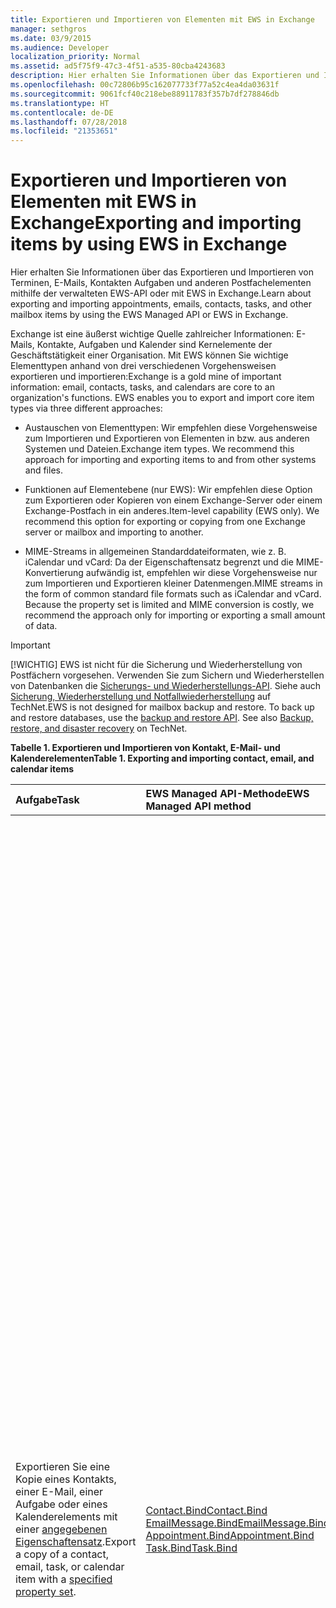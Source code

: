 ```yaml
---
title: Exportieren und Importieren von Elementen mit EWS in Exchange
manager: sethgros
ms.date: 03/9/2015
ms.audience: Developer
localization_priority: Normal
ms.assetid: ad5f75f9-47c3-4f51-a535-80cba4243683
description: Hier erhalten Sie Informationen über das Exportieren und Importieren von Terminen, E-Mails, Kontakten Aufgaben und anderen Postfachelementen mithilfe der verwalteten EWS-API oder mit EWS in Exchange.
ms.openlocfilehash: 00c72806b95c162077733f77a52c4ea4da03631f
ms.sourcegitcommit: 9061fcf40c218ebe88911783f357b7df278846db
ms.translationtype: HT
ms.contentlocale: de-DE
ms.lasthandoff: 07/28/2018
ms.locfileid: "21353651"
---
```

# <a name="exporting-and-importing-items-by-using-ews-in-exchange"></a><span data-ttu-id="01dd9-103">Exportieren und Importieren von Elementen mit EWS in Exchange</span><span class="sxs-lookup"><span data-stu-id="01dd9-103">Exporting and importing items by using EWS in Exchange</span></span>

<span data-ttu-id="01dd9-104">Hier erhalten Sie Informationen über das Exportieren und Importieren von Terminen, E-Mails, Kontakten Aufgaben und anderen Postfachelementen mithilfe der verwalteten EWS-API oder mit EWS in Exchange.</span><span class="sxs-lookup"><span data-stu-id="01dd9-104">Learn about exporting and importing appointments, emails, contacts, tasks, and other mailbox items by using the EWS Managed API or EWS in Exchange.</span></span> 
  
<span data-ttu-id="01dd9-p101">Exchange ist eine äußerst wichtige Quelle zahlreicher Informationen: E-Mails, Kontakte, Aufgaben und Kalender sind Kernelemente der Geschäftstätigkeit einer Organisation. Mit EWS können Sie wichtige Elementtypen anhand von drei verschiedenen Vorgehensweisen exportieren und importieren:</span><span class="sxs-lookup"><span data-stu-id="01dd9-p101">Exchange is a gold mine of important information: email, contacts, tasks, and calendars are core to an organization's functions. EWS enables you to export and import core item types via three different approaches:</span></span>
  
- <span data-ttu-id="01dd9-p102">Austauschen von Elementtypen: Wir empfehlen diese Vorgehensweise zum Importieren und Exportieren von Elementen in bzw. aus anderen Systemen und Dateien.</span><span class="sxs-lookup"><span data-stu-id="01dd9-p102">Exchange item types. We recommend this approach for importing and exporting items to and from other systems and files.</span></span>
    
- <span data-ttu-id="01dd9-p103">Funktionen auf Elementebene (nur EWS): Wir empfehlen diese Option zum Exportieren oder Kopieren von einem Exchange-Server oder einem Exchange-Postfach in ein anderes.</span><span class="sxs-lookup"><span data-stu-id="01dd9-p103">Item-level capability (EWS only). We recommend this option for exporting or copying from one Exchange server or mailbox and importing to another.</span></span>
    
- <span data-ttu-id="01dd9-p104">MIME-Streams in allgemeinen Standarddateiformaten, wie z. B. iCalendar und vCard: Da der Eigenschaftensatz begrenzt und die MIME-Konvertierung aufwändig ist, empfehlen wir diese Vorgehensweise nur zum Importieren und Exportieren kleiner Datenmengen.</span><span class="sxs-lookup"><span data-stu-id="01dd9-p104">MIME streams in the form of common standard file formats such as iCalendar and vCard. Because the property set is limited and MIME conversion is costly, we recommend the approach only for importing or exporting a small amount of data.</span></span>
    
> [!IMPORTANT]
> <span data-ttu-id="01dd9-p105">[!WICHTIG] EWS ist nicht für die Sicherung und Wiederherstellung von Postfächern vorgesehen. Verwenden Sie zum Sichern und Wiederherstellen von Datenbanken die [Sicherungs- und Wiederherstellungs-API](../backup-restore/backup-and-restore-for-exchange-2013.md). Siehe auch [Sicherung, Wiederherstellung und Notfallwiederherstellung](http://technet.microsoft.com/de-DE/library/dd876874%28v=exchg.150%29.aspx) auf TechNet.</span><span class="sxs-lookup"><span data-stu-id="01dd9-p105">EWS is not designed for mailbox backup and restore. To back up and restore databases, use the [backup and restore API](../backup-restore/backup-and-restore-for-exchange-2013.md). See also [Backup, restore, and disaster recovery](http://technet.microsoft.com/de-DE/library/dd876874%28v=exchg.150%29.aspx) on TechNet.</span></span> 
  
<span data-ttu-id="01dd9-116">**Tabelle 1. Exportieren und Importieren von Kontakt, E-Mail- und Kalenderelementen**</span><span class="sxs-lookup"><span data-stu-id="01dd9-116">**Table 1. Exporting and importing contact, email, and calendar items**</span></span>

|<span data-ttu-id="01dd9-117">Aufgabe</span><span class="sxs-lookup"><span data-stu-id="01dd9-117">Task</span></span>|<span data-ttu-id="01dd9-118">EWS Managed API-Methode</span><span class="sxs-lookup"><span data-stu-id="01dd9-118">EWS Managed API method</span></span>|<span data-ttu-id="01dd9-119">EWS-Vorgang</span><span class="sxs-lookup"><span data-stu-id="01dd9-119">EWS operation</span></span>|<span data-ttu-id="01dd9-120">Hinweise</span><span class="sxs-lookup"><span data-stu-id="01dd9-120">Notes</span></span>|
|:-----|:-----|:-----|:-----|
|<span data-ttu-id="01dd9-121">Exportieren Sie eine Kopie eines Kontakts, einer E-Mail, einer Aufgabe oder eines Kalenderelements mit einer [angegebenen Eigenschaftensatz](properties-and-extended-properties-in-ews-in-exchange.md).</span><span class="sxs-lookup"><span data-stu-id="01dd9-121">Export a copy of a contact, email, task, or calendar item with a [specified property set](properties-and-extended-properties-in-ews-in-exchange.md).</span></span>  <br/> |[<span data-ttu-id="01dd9-122">Contact.Bind</span><span class="sxs-lookup"><span data-stu-id="01dd9-122">Contact.Bind</span></span>](http://msdn.microsoft.com/de-DE/library/microsoft.exchange.webservices.data.contact.bind%28v=exchg.80%29.aspx) <br/> [<span data-ttu-id="01dd9-123">EmailMessage.Bind</span><span class="sxs-lookup"><span data-stu-id="01dd9-123">EmailMessage.Bind</span></span>](http://msdn.microsoft.com/de-DE/library/microsoft.exchange.webservices.data.emailmessage.bind%28v=exchg.80%29.aspx) <br/> [<span data-ttu-id="01dd9-124">Appointment.Bind</span><span class="sxs-lookup"><span data-stu-id="01dd9-124">Appointment.Bind</span></span>](http://msdn.microsoft.com/de-DE/library/microsoft.exchange.webservices.data.appointment.bind%28v=exchg.80%29.aspx) <br/> [<span data-ttu-id="01dd9-125">Task.Bind</span><span class="sxs-lookup"><span data-stu-id="01dd9-125">Task.Bind</span></span>](http://msdn.microsoft.com/de-DE/library/microsoft.exchange.webservices.data.task.bind%28v=exchg.80%29.aspx) <br/> |[<span data-ttu-id="01dd9-126">GetItem</span><span class="sxs-lookup"><span data-stu-id="01dd9-126">GetItem</span></span>](http://msdn.microsoft.com/library/e3590b8b-c2a7-4dad-a014-6360197b68e4%28Office.15%29.aspx) <br/> |<span data-ttu-id="01dd9-127">Diese Option wird empfohlen, wenn Sie Postfachelemente in ein anderes Nicht-Exchange-System oder eine Datei exportieren (einschließlich vCard- und iCal-Typen).</span><span class="sxs-lookup"><span data-stu-id="01dd9-127">We recommend this option if you're exporting mailbox items to another non-Exchange system or file (including vCard and iCal file types). Because you have control over the exported property set, and because performance is better for the Exchange server, this is generally the best option.</span></span><br/><span data-ttu-id="01dd9-128">Da Sie die Kontrolle über den exportierten Eigenschaftensatz haben und die Leistung für den Exchange-Server besser ist, ist dies im Allgemeinen die beste Option.</span><span class="sxs-lookup"><span data-stu-id="01dd9-128">We recommend this option if you're exporting mailbox items to another non-Exchange system or file (including vCard and iCal file types). Because you have control over the exported property set, and because performance is better for the Exchange server, this is generally the best option.</span></span><br/><br/><span data-ttu-id="01dd9-129">Abhängig von dem für ein Postfachelement festgelegten Eigenschaftensatz und abhängig davon, ob Ihre Anwendung alle der nicht schematisierten Eigenschaftenbezeichner erkennt (erweiterte Eigenschaften), die eventuell für ein Element festgelegt sind, wird mit dieser Option möglicherweise keine originalgetreue Kopie erstellt.</span><span class="sxs-lookup"><span data-stu-id="01dd9-129">Depending on the properties set on a mailbox item, and whether your application is aware of all of the non-schematized property identifiers (extended properties) that might be set on an item, this option might not produce a full-fidelity copy.</span></span><br/><br/><span data-ttu-id="01dd9-130">Diese Methoden und dieser Vorgang stellen den schematisierten Eigenschaftensatz für ein Element sowie die angeforderten erweiterten Eigenschaften bereit.</span><span class="sxs-lookup"><span data-stu-id="01dd9-130">These methods and operation provide the schematized set of properties for an item plus any requested extended properties.</span></span><br/><span data-ttu-id="01dd9-131">Die **Bind**-Methode oder der **GetItem**-Vorgang kann nur dann einen originalgetreuen Export von Elementen bereitstellen, wenn Sie die erweiterten Eigenschaften eines Elements kennen.</span><span class="sxs-lookup"><span data-stu-id="01dd9-131">The **Bind** method or **GetItem** operation can only provide full-fidelity export of items if you know the extended properties that are set on an item.</span></span><br/><span data-ttu-id="01dd9-132">Sie können alle bekannten [erweiterten Eigenschaften](properties-and-extended-properties-in-ews-in-exchange.md) anfordern, um die volle Vertrauenswürdigkeit zu aktivieren.</span><span class="sxs-lookup"><span data-stu-id="01dd9-132">You can request all the known [extended properties](properties-and-extended-properties-in-ews-in-exchange.md) to enable full fidelity.</span></span><br/><br/><span data-ttu-id="01dd9-133">**TIPP**: Sie können die Ablaufverfolgungsfunktion in der verwalteten EWS-API verwenden, um eine XML-Darstellung der exportierten Elemente zu erhalten.</span><span class="sxs-lookup"><span data-stu-id="01dd9-133">You can use the tracing feature in the EWS Managed API to get the XML representation of exported items.</span></span>           <span data-ttu-id="01dd9-134">Weitere Informationen finden Sie unter [Exportieren eines Elements in ein benutzerdefiniertes Format](how-to-export-items-by-using-ews-in-exchange.md#bk_exportcustom).</span><span class="sxs-lookup"><span data-stu-id="01dd9-134">For more information, see [Export an item into a custom format](how-to-export-items-by-using-ews-in-exchange.md#bk_exportcustom).</span></span>  <br/> |
|<span data-ttu-id="01dd9-135">Importieren einer Kopie eines Kontakt-, E-Mail-, Aufgaben- oder Kalenderelements mit einem [angegebenen Eigenschaftensatz](properties-and-extended-properties-in-ews-in-exchange.md).</span><span class="sxs-lookup"><span data-stu-id="01dd9-135">Import a copy of a contact, email, task, or calendar item with a [specified property set](properties-and-extended-properties-in-ews-in-exchange.md).</span></span>  <br/> |[<span data-ttu-id="01dd9-136">Contact.Save</span><span class="sxs-lookup"><span data-stu-id="01dd9-136">Contact.Save</span></span>](http://msdn.microsoft.com/de-DE/library/microsoft.exchange.webservices.data.contact.save%28v=exchg.80%29.aspx) <br/> [<span data-ttu-id="01dd9-137">EmailMessage.Save</span><span class="sxs-lookup"><span data-stu-id="01dd9-137">EmailMessage.Save</span></span>](http://msdn.microsoft.com/de-DE/library/microsoft.exchange.webservices.data.emailmessage.save%28v=exchg.80%29.aspx) <br/> [<span data-ttu-id="01dd9-138">Appointment.Save</span><span class="sxs-lookup"><span data-stu-id="01dd9-138">Appointment.Save</span></span>](http://msdn.microsoft.com/de-DE/library/microsoft.exchange.webservices.data.appointment.save%28v=exchg.80%29.aspx) <br/> [<span data-ttu-id="01dd9-139">Task.Save</span><span class="sxs-lookup"><span data-stu-id="01dd9-139">Task.Save</span></span>](http://msdn.microsoft.com/de-DE/library/microsoft.exchange.webservices.data.task.save%28v=exchg.80%29.aspx) <br/> |[<span data-ttu-id="01dd9-140">CreateItem</span><span class="sxs-lookup"><span data-stu-id="01dd9-140">CreateItem</span></span>](http://msdn.microsoft.com/library/78a52120-f1d0-4ed7-8748-436e554f75b6%28Office.15%29.aspx) <br/> |<span data-ttu-id="01dd9-141">Wir empfehlen diese Option zum Importieren von Postfachelementen in Exchange.</span><span class="sxs-lookup"><span data-stu-id="01dd9-141">We recommend this option for importing mailbox items into Exchange.</span></span><br/><span data-ttu-id="01dd9-142">Sie müssen für einige Elementtypen möglicherweise spezielle Eigenschaften festlegen, um den Status des importierten Elements beizubehalten.</span><span class="sxs-lookup"><span data-stu-id="01dd9-142">You might have to set special properties on some item types in order to maintain the state of the imported item.</span></span><br/><span data-ttu-id="01dd9-143">Da einige der Eigenschaften nur von Exchange und nicht von den Clients festgelegt werden, ist ein Import mit vollständiger Originaltreue nicht immer möglich.</span><span class="sxs-lookup"><span data-stu-id="01dd9-143">Because some properties are only set by Exchange and not by clients, it's not always possible to have a full-fidelity import.</span></span><br/><br/><span data-ttu-id="01dd9-144">Sie können zum Beispiel keine Besprechung mit Teilnehmern in ein Postfach importieren, da Exchange die Beziehungen zwischen dem Organisator und den Teilnehmern festlegt.</span><span class="sxs-lookup"><span data-stu-id="01dd9-144">For example, you cannot import a meeting with attendees into a mailbox because Exchange sets the relationships between the organizer and attendees.</span></span> <br/><span data-ttu-id="01dd9-145">Diese Beziehung kann nur von Organisatoren, die die Besprechungsanforderung senden, und von Teilnehmern, die die sie empfangen und darauf antworten, hergestellt werden.</span><span class="sxs-lookup"><span data-stu-id="01dd9-145">This relationship can only be established by organizers sending and attendees receiving and responding to the meeting request.</span></span><br/><br/><span data-ttu-id="01dd9-146">**Appointment**-Objekte in Exchange können über komplexe Beziehungen und Einstellungen verfügen.</span><span class="sxs-lookup"><span data-stu-id="01dd9-146">**Appointment** objects in Exchange can have complex relationships and settings.</span></span><br/> <span data-ttu-id="01dd9-147">Termine mit Teilnehmern (Besprechungen) haben Einstellungen, die eine Verknüpfung mit dem Besprechungsorganisator und den Besprechungsteilnehmern herstellen.</span><span class="sxs-lookup"><span data-stu-id="01dd9-147">Appointments that have attendees (meetings) have settings that tie together the meeting organizer and meeting attendees.</span></span><br/><span data-ttu-id="01dd9-148">Diese Einstellungen werden beim Exportieren und Importieren von Terminen nicht beibehalten.</span><span class="sxs-lookup"><span data-stu-id="01dd9-148">These settings are not maintained when you export and import appointments.</span></span><br/><span data-ttu-id="01dd9-149">Die programmatische Wiederherstellung der Beziehungen zwischen Organisator und Teilnehmer direkt in den Terminen wird nicht unterstützt.</span><span class="sxs-lookup"><span data-stu-id="01dd9-149">Programmatically reestablishing meeting organizer/attendee relationships directly on the appointments is not supported.</span></span><br/><span data-ttu-id="01dd9-150">Eine Möglichkeit zum Wiederherstellen dieser Beziehungen ist, eine Nachbearbeitung nach dem Importieren durchzuführen und den Organisator dann zu veranlassen, die Besprechungen neu zu senden, sowie die Teilnehmer zu bitten, die Besprechungen erneut zu akzeptieren.</span><span class="sxs-lookup"><span data-stu-id="01dd9-150">An option you do have for reestablishing those relationships is to perform post-processing after an import, then have an organizer resend the meetings and have the attendees accept the meetings.</span></span><br/><span data-ttu-id="01dd9-151">Sie können den Exchange-Identitätswechsel verwenden, um die Aufrufe für den Organisator und die Teilnehmer durchzuführen.</span><span class="sxs-lookup"><span data-stu-id="01dd9-151">You can use Exchange impersonation to make the calls for both the organizer and the attendees.</span></span><br/><span data-ttu-id="01dd9-152">Sie müssen die UID-Eigenschaft des **Appointment**-Objekts vor dem Importieren ändern, damit Besprechungen nicht fälschlich anderen Besprechungen in einem Postfach zugeordnet werden.</span><span class="sxs-lookup"><span data-stu-id="01dd9-152">You should change the UID property of the **Appointment** object before you import to avoid having meetings be incorrectly related to other meetings in a mailbox.</span></span>  <br/> |
|<span data-ttu-id="01dd9-153">Exportieren einer Kopie eines Kontakt-, E-Mail-, Aufgaben- oder Kalenderelements mit vollständiger Originaltreue</span><span class="sxs-lookup"><span data-stu-id="01dd9-153">Export a copy of a contact, email, task, or calendar item in full-fidelity.</span></span>  <br/> |<span data-ttu-id="01dd9-154">Nicht zutreffend</span><span class="sxs-lookup"><span data-stu-id="01dd9-154">Not applicable</span></span>  <br/> |[<span data-ttu-id="01dd9-155">ExportItems</span><span class="sxs-lookup"><span data-stu-id="01dd9-155">ExportItems</span></span>](http://msdn.microsoft.com/library/e2846abb-0b16-4732-bbd8-038a674672f6%28Office.15%29.aspx) <br/> |<span data-ttu-id="01dd9-156">Dies ist die beste Option zum Exportieren von Postfachelementen, die Sie wieder in ein Exchange-Postfach importieren möchten.</span><span class="sxs-lookup"><span data-stu-id="01dd9-156">This is the best option for exporting mailbox items that you want to import back into an Exchange mailbox.</span></span><br/><span data-ttu-id="01dd9-157">Mit dieser Option können Sie Elemente auch zwischen Postfächern kopieren.</span><span class="sxs-lookup"><span data-stu-id="01dd9-157">You can also use this option to copy items between mailboxes.</span></span><br/><br/><span data-ttu-id="01dd9-158">Der **ExportItems**-Vorgang stellt einen opaken Stream bereit, mit dem Sie Informationen zwischen Postfächern verschieben können.</span><span class="sxs-lookup"><span data-stu-id="01dd9-158">The **ExportItems** operation provides an opaque stream that represents the item that you can use to move information between mailboxes.</span></span><br/><span data-ttu-id="01dd9-159">Sie können **ExportItems** mit dem [GetItem](http://msdn.microsoft.com/library/e3590b8b-c2a7-4dad-a014-6360197b68e4%28Office.15%29.aspx)-Vorgang verwenden, um einen Index zum Suchen der Elemente in einem anderem System zu erstellen.</span><span class="sxs-lookup"><span data-stu-id="01dd9-159">You can use **ExportItems** with the [GetItem](http://msdn.microsoft.com/library/e3590b8b-c2a7-4dad-a014-6360197b68e4%28Office.15%29.aspx) operation to make an index for finding the items in another system.</span></span><br/><span data-ttu-id="01dd9-160">Sie können den Exportstream nicht ändern.</span><span class="sxs-lookup"><span data-stu-id="01dd9-160">You cannot change the export stream.</span></span>  <br/> <span data-ttu-id="01dd9-161">Weitere Informationen finden Sie unter [Exportieren von Elementen mit vollständiger Originaltreue](how-to-export-items-by-using-ews-in-exchange.md#bk_exportfullfidelity).</span><span class="sxs-lookup"><span data-stu-id="01dd9-161">For more information, see [Export items with full fidelity](how-to-export-items-by-using-ews-in-exchange.md#bk_exportfullfidelity).</span></span>  <br/> |
|<span data-ttu-id="01dd9-162">Importieren einer Kopie eines Kontakt-, E-Mail-, Aufgaben- oder Kalenderelements mit vollständiger Originaltreue</span><span class="sxs-lookup"><span data-stu-id="01dd9-162">Import a copy of a contact, email, task, or calendar item in full-fidelity.</span></span>  <br/> |<span data-ttu-id="01dd9-163">Nicht zutreffend</span><span class="sxs-lookup"><span data-stu-id="01dd9-163">Not applicable</span></span>  <br/> |[<span data-ttu-id="01dd9-164">UploadItems</span><span class="sxs-lookup"><span data-stu-id="01dd9-164">UploadItems</span></span>](http://msdn.microsoft.com/library/a88cbe99-7968-454d-a545-4f92c330909f%28Office.15%29.aspx) <br/> |<span data-ttu-id="01dd9-165">Dies ist die einziege Option zum Importieren von Elementen, die vom **ExportItems** -Vorgang exportiert wurden.</span><span class="sxs-lookup"><span data-stu-id="01dd9-165">This is the only option for importing items that were exported by the **ExportItems** operation.</span></span>  <br/> |
|<span data-ttu-id="01dd9-166">Exportieren einer Kopie eines Kontakt-, E-Mail- oder Kalenderelements als MIME-Stream für einen allgemeinen Dateityp</span><span class="sxs-lookup"><span data-stu-id="01dd9-166">Export a copy of a contact, email, or calendar item as a MIME stream for a common file type.</span></span>  <br/> |[<span data-ttu-id="01dd9-167">Contact.Bind</span><span class="sxs-lookup"><span data-stu-id="01dd9-167">Contact.Bind</span></span>](http://msdn.microsoft.com/de-DE/library/microsoft.exchange.webservices.data.contact.bind%28v=exchg.80%29.aspx) <br/> [<span data-ttu-id="01dd9-168">EmailMessage.Bind</span><span class="sxs-lookup"><span data-stu-id="01dd9-168">EmailMessage.Bind</span></span>](http://msdn.microsoft.com/de-DE/library/microsoft.exchange.webservices.data.emailmessage.bind%28v=exchg.80%29.aspx) <br/> [<span data-ttu-id="01dd9-169">Appointment.Bind</span><span class="sxs-lookup"><span data-stu-id="01dd9-169">Appointment.Bind</span></span>](http://msdn.microsoft.com/de-DE/library/microsoft.exchange.webservices.data.appointment.bind%28v=exchg.80%29.aspx) <br/> |<span data-ttu-id="01dd9-170">**GetItem**</span><span class="sxs-lookup"><span data-stu-id="01dd9-170">**GetItem**</span></span> <br/> |<span data-ttu-id="01dd9-171">Sie können die [MimeContent](http://msdn.microsoft.com/de-DE/library/microsoft.exchange.webservices.data.item.mimecontent%28v=exchg.80%29.aspx)-Eigenschaft verwenden, um die MIME-Streamdarstellung eines Elements zu erhalten.</span><span class="sxs-lookup"><span data-stu-id="01dd9-171">You can use the [MimeContent](http://msdn.microsoft.com/de-DE/library/microsoft.exchange.webservices.data.item.mimecontent%28v=exchg.80%29.aspx) property to get the MIME stream representation of an item.</span></span><br/><br/><span data-ttu-id="01dd9-172">Hierdurch wird eine grundlegende Teilmenge aller Eigenschaften eines Elements bereitgestellt.</span><span class="sxs-lookup"><span data-stu-id="01dd9-172">This will provide a basic subset of all the properties on an item.</span></span><br/><span data-ttu-id="01dd9-173">Die bewährte Vorgehensweise ist, den MIME-Stream nur für einmalige Vorgänge zu verwenden.</span><span class="sxs-lookup"><span data-stu-id="01dd9-173">As a best practice, only use the MIME stream for one-off operations.</span></span><br/><span data-ttu-id="01dd9-174">Verlassen Sie sich beim häufigen Importieren/Exportieren von Elementen oder einer großen Menge von Elementen nicht auf MIME, da Exchange für MIME eine Inhaltskonvertierung durchführt, und dies kann die Leistung beeinträchtigen.</span><span class="sxs-lookup"><span data-stu-id="01dd9-174">Do not rely on MIME for large and frequent importing/exporting of items, because Exchange performs content conversion for the MIME and this can affect performance.</span></span><br/><br/><span data-ttu-id="01dd9-175">Der **Contact**-MIME-Stream ist eine [vCard](http://www.faqs.org/rfcs/rfc2426.html)-Datei (.vcf).</span><span class="sxs-lookup"><span data-stu-id="01dd9-175">The **Contact** MIME stream is a [vCard](http://www.faqs.org/rfcs/rfc2426.html) (.vcf) file.</span></span><br/><span data-ttu-id="01dd9-176">Abhängig von den für einen Kontakt festgelegten Eigenschaften wird hierdurch möglicherweise keine vollständig originalgetreue Kopie erstellt.</span><span class="sxs-lookup"><span data-stu-id="01dd9-176">Depending on the properties set on a contact, this might not produce a full-fidelity copy.</span></span><br/><span data-ttu-id="01dd9-177">Beachten Sie, dass Sie mit dem vCard-MIME-Stream keinen Kontakt importieren können.</span><span class="sxs-lookup"><span data-stu-id="01dd9-177">Note that you cannot import a contact by using the vCard MIME stream.</span></span><br/><span data-ttu-id="01dd9-178">Weitere Informationen finden Sie unter [Exportieren von Kontakten in eine vCard-Datei](how-to-export-items-by-using-ews-in-exchange.md#bk_exportvcardmime).</span><span class="sxs-lookup"><span data-stu-id="01dd9-178">To learn more, see [Export a contact into a vCard file](how-to-export-items-by-using-ews-in-exchange.md#bk_exportvcardmime).</span></span><br/><br/><span data-ttu-id="01dd9-179">Der **EmailMessage**-MIME-Stream ist eine EML-Datei.</span><span class="sxs-lookup"><span data-stu-id="01dd9-179">The **EmailMessage** MIME stream is an .eml file.</span></span><br/><span data-ttu-id="01dd9-180">Das EML-Format wird von Outlook und anderen E-Mail-Clients erkannt.</span><span class="sxs-lookup"><span data-stu-id="01dd9-180">The .eml format is convenient because Outlook and other email clients can identify it.</span></span><br/><span data-ttu-id="01dd9-181">Sie können mit dem MIME-Stream auch eine MHT-Datei erstellen, die von vielen Browsern verwendet werden kann.</span><span class="sxs-lookup"><span data-stu-id="01dd9-181">You can also use the MIME stream to create an .mht file, which is convenient because many browsers can use that file type.</span></span><br/><span data-ttu-id="01dd9-182">EWS stellt keinen MSG-Dateistream zum Exportieren einer E-Mail in das MSG-Dateiformat bereit.</span><span class="sxs-lookup"><span data-stu-id="01dd9-182">EWS doesn't provide a .msg file stream for exporting an email to a .msg file.</span></span><br/><span data-ttu-id="01dd9-183">Sie haben die Möglichkeit, eine MSG-Datei zu exportieren, indem Sie entweder [eine MSG-Datei konstruieren](http://msdn.microsoft.com/de-DE/library/cc463912%28v=EXCHG.80%29.aspx), und zwar anhand der Ergebnisse einer **EmailMessage.Bind**-Methode oder eines **GetItem** -Vorgangsaufrufs, oder indem Sie eine Drittanbieter-API verwenden, die EWS aufruft und die MSG-Datei aus den Ergebnissen konstruiert.</span><span class="sxs-lookup"><span data-stu-id="01dd9-183">Your options for exporting an .msg file are to either [construct an .MSG file](http://msdn.microsoft.com/de-DE/library/cc463912%28v=EXCHG.80%29.aspx) from the results of an **EmailMessage.Bind** method or **GetItem** operation call, or use a third-party API that calls EWS and constructs the .msg file from the results.</span></span><br/><span data-ttu-id="01dd9-184">Weitere Informationen erhalten Sie unter [Exportieren einer E-Mail als EML-Datei](how-to-export-items-by-using-ews-in-exchange.md#bk_exportemailmime).</span><span class="sxs-lookup"><span data-stu-id="01dd9-184">For more information, see [Export an email as an .eml file](how-to-export-items-by-using-ews-in-exchange.md#bk_exportemailmime).</span></span><br/><br/><span data-ttu-id="01dd9-185">Der **Appointment**-MIME-Stream ist eine iCal-Datei (.ics).</span><span class="sxs-lookup"><span data-stu-id="01dd9-185">The **Appointment** MIME stream is an iCal (.ics) file.</span></span><br/><span data-ttu-id="01dd9-186">Das ICS-Format wird von Outlook und anderen E-Mail-Clients erkannt.</span><span class="sxs-lookup"><span data-stu-id="01dd9-186">The .ics format is convenient because Outlook and other email clients can identify it.</span></span><br/><span data-ttu-id="01dd9-187">Dies ist jedoch keine geeignete Option zum Exportieren von Besprechungen, da die Teilnehmerinformationen nicht im MIME-Stream bereitgestellt werden.</span><span class="sxs-lookup"><span data-stu-id="01dd9-187">This is not a viable option for exporting meetings because attendee information is not provided in the MIME stream.</span></span> <br/><span data-ttu-id="01dd9-188">Anlagen und andere Eigenschaften werden möglicherweise nicht in den MIME-Stream einbezogen.</span><span class="sxs-lookup"><span data-stu-id="01dd9-188">Attachments and other properties might not be included in the MIME stream.</span></span><br/><span data-ttu-id="01dd9-189">Sie sollten das iCal-Format entweder aus dem [Termin](http://msdn.microsoft.com/de-DE/library/microsoft.exchange.webservices.data.appointment%28v=exchg.80%29.aspx)-Objekt oder aus dem XML erstellen, der vom **GetItem**-Vorgang zurückgegeben wird.</span><span class="sxs-lookup"><span data-stu-id="01dd9-189">Consider constructing the iCal format from either the [Appointment](http://msdn.microsoft.com/de-DE/library/microsoft.exchange.webservices.data.appointment%28v=exchg.80%29.aspx) object or from the XML returned by the **GetItem** operation.</span></span><br/><span data-ttu-id="01dd9-190">Auf diese Weise können Sie mehr der Exchange-Eigenschaften mit erweiterten Eigenschaften („X-"-Eigenschaften) in der iCal-Datei erfassen.</span><span class="sxs-lookup"><span data-stu-id="01dd9-190">This way, you can capture more of the Exchange properties with extended properties ("X-' properties) in the iCal file.</span></span><br/><span data-ttu-id="01dd9-191">Sie können außerdem einen Termin im XML-Format exportieren.</span><span class="sxs-lookup"><span data-stu-id="01dd9-191">You can also export an appointment in XML form.</span></span><br/><span data-ttu-id="01dd9-192">Rufen Sie den **GetItem**-Vorgang auf, und speichern Sie das XML in Ihrem System.</span><span class="sxs-lookup"><span data-stu-id="01dd9-192">Call the **GetItem** operation and save the XML in your system.</span></span><br/><span data-ttu-id="01dd9-193">Sie können auch die [Ablaufverfolgung](how-to-trace-requests-responses-to-troubleshoot-ews-managed-api-applications.md) in der verwalteten EWS-API verwenden, um XML zu erfassen und in einer XML-Datenbank zu speichern.</span><span class="sxs-lookup"><span data-stu-id="01dd9-193">You can also use the [tracing functionality](how-to-trace-requests-responses-to-troubleshoot-ews-managed-api-applications.md) in the EWS Managed API to capture the XML to put in an XML database.</span></span><br/><span data-ttu-id="01dd9-194">Weitere Informationen erhalten Sie unter [Exportieren von Terminen als iCal-Dateien](how-to-export-items-by-using-ews-in-exchange.md#bk_exporticalmime).</span><span class="sxs-lookup"><span data-stu-id="01dd9-194">For more information, see [Exporting an appointment as an iCal file](how-to-export-items-by-using-ews-in-exchange.md#bk_exporticalmime).</span></span>  <br/> |
|<span data-ttu-id="01dd9-195">Importieren einer Kopie eines E-Mail- oder Kalenderelements als MIME-Stream für einen allgemeinen Dateityp</span><span class="sxs-lookup"><span data-stu-id="01dd9-195">Import a copy of an email or calendar item as a MIME stream for a common file type.</span></span>  <br/> |[<span data-ttu-id="01dd9-196">EmailMessage.Save</span><span class="sxs-lookup"><span data-stu-id="01dd9-196">EmailMessage.Save</span></span>](http://msdn.microsoft.com/de-DE/library/microsoft.exchange.webservices.data.emailmessage.save%28v=exchg.80%29.aspx) <br/> [<span data-ttu-id="01dd9-197">Appointment.Save</span><span class="sxs-lookup"><span data-stu-id="01dd9-197">Appointment.Save</span></span>](http://msdn.microsoft.com/de-DE/library/microsoft.exchange.webservices.data.appointment.save%28v=exchg.80%29.aspx) <br/> |<span data-ttu-id="01dd9-198">**CreateItem**</span><span class="sxs-lookup"><span data-stu-id="01dd9-198">**CreateItem**</span></span> <br/> |<span data-ttu-id="01dd9-199">Sie können eine EML- oder ICS-Datei anhand der **MimeContent**-Eigenschaft eines **EmailMessage**- oder **Appointment**-Objekts importieren.</span><span class="sxs-lookup"><span data-stu-id="01dd9-199">You can import an .eml or .ics file by using the **MimeContent** property on an **EmailMessage** or **Appointment** object.</span></span><br/><span data-ttu-id="01dd9-200">Sie müssen die erweiterte Eigenschaft [PidTagMessageFlags (0x0E07)](http://msdn.microsoft.com/de-DE/library/office/cc839733%28v=office.15%29.aspx) festlegen, wenn die E-Mail kein Entwurf ist.</span><span class="sxs-lookup"><span data-stu-id="01dd9-200">You will need to set the [PidTagMessageFlags (0x0E07)](http://msdn.microsoft.com/de-DE/library/office/cc839733%28v=office.15%29.aspx) extended property if the email is not a draft.</span></span><br/><br/><span data-ttu-id="01dd9-201">Diese Vorgehensweise kann nicht zum Importieren von Besprechungen verwendet werden.</span><span class="sxs-lookup"><span data-stu-id="01dd9-201">You cannot use this approach to import meetings.</span></span>  <br/> |
   
## <a name="alternatives-to-exporting-and-importing-items-by-using-ews"></a><span data-ttu-id="01dd9-202">Alternativen zum Exportieren und Importieren von Elementen mit EWS</span><span class="sxs-lookup"><span data-stu-id="01dd9-202">Alternatives to exporting and importing items by using EWS</span></span>
<span data-ttu-id="01dd9-203"><a name="alternatives"> </a></span><span class="sxs-lookup"><span data-stu-id="01dd9-203"></span></span>

<span data-ttu-id="01dd9-p107">Es stehen noch andere Optionen zum Exportieren und Importieren von Elementen aus einem bzw. in ein Exchange-Postfach zur Verfügung. Nachfolgend sind einige Überlegungen aufgeführt, die Sie beim Planen Ihrer Import- und Exportstrategie in Betracht ziehen sollten:</span><span class="sxs-lookup"><span data-stu-id="01dd9-p107">Other options are available for exporing and importing items to and from an Exchange mailbox. The following are some ideas to consider when you design your import and export strategy:</span></span>
  
- <span data-ttu-id="01dd9-206">Verwenden Sie PowerShell zum Aufrufen von EWS, und speichern Sie die Ausgabe im CSV-Dateiformat.</span><span class="sxs-lookup"><span data-stu-id="01dd9-206">Use PowerShell to call EWS and format the output into a .csv file.</span></span>
    
- <span data-ttu-id="01dd9-p108">Verwenden Sie Drittanbieterbibliotheken, die MAPI zum Exportieren und Importieren von Elementen nutzen. Drittanbieterbibliotheken, die EWS in MSG-Dateien konvertieren, sind ebenfalls verfügbar.</span><span class="sxs-lookup"><span data-stu-id="01dd9-p108">Use third-party libraries that implement MAPI to export and import items. Third-party libraries that convert EWS to .msg files are available too.</span></span>
    
- <span data-ttu-id="01dd9-209">Verwenden Sie die Exchange-Verwaltungsshell sowie die [MailboxImportRequest](http://technet.microsoft.com/de-DE/library/ff607310%28v=exchg.150%29.aspx)- und [MailboxExportRequest](http://technet.microsoft.com/de-DE/library/ff607299%28v=exchg.150%29.aspx)-Cmdlets zum [Erfüllen von Import- und Exportanforderungen für Postfächer](http://technet.microsoft.com/de-DE/library/ee633455%28v=exchg.150%29.aspx).</span><span class="sxs-lookup"><span data-stu-id="01dd9-209">Use the Exchange Management Shell and the [MailboxImportRequest](http://technet.microsoft.com/de-DE/library/ff607310%28v=exchg.150%29.aspx) and [MailboxExportRequest](http://technet.microsoft.com/de-DE/library/ff607299%28v=exchg.150%29.aspx) cmdlets to [fulfill mailbox import and export requests](http://technet.microsoft.com/de-DE/library/ee633455%28v=exchg.150%29.aspx).</span></span> 
    
- <span data-ttu-id="01dd9-210">Verwenden Sie die [Outlook-Importoptionen](http://office.microsoft.com/de-DE/outlook-help/import-outlook-items-from-an-outlook-data-file-pst-HA102505743.aspx) zum Importieren und Exportieren von Elementen.</span><span class="sxs-lookup"><span data-stu-id="01dd9-210">Use [Outlook's import options](http://office.microsoft.com/de-DE/outlook-help/import-outlook-items-from-an-outlook-data-file-pst-HA102505743.aspx) to import and export items.</span></span> 
    
## <a name="in-this-section"></a><span data-ttu-id="01dd9-211">Inhalt dieses Abschnitts</span><span class="sxs-lookup"><span data-stu-id="01dd9-211">In this section</span></span>
<span data-ttu-id="01dd9-212"><a name="alternatives"> </a></span><span class="sxs-lookup"><span data-stu-id="01dd9-212"></span></span>

- [<span data-ttu-id="01dd9-213">Exportieren von Elementen mithilfe von EWS in Exchange</span><span class="sxs-lookup"><span data-stu-id="01dd9-213">How to: Export items by using EWS in Exchange</span></span>](how-to-export-items-by-using-ews-in-exchange.md)    
- [<span data-ttu-id="01dd9-214">Importieren von Elementen mithilfe von EWS in Exchange</span><span class="sxs-lookup"><span data-stu-id="01dd9-214">How to: Import items by using EWS in Exchange</span></span>](how-to-import-items-by-using-ews-in-exchange.md)
    
## <a name="see-also"></a><span data-ttu-id="01dd9-215">Siehe auch</span><span class="sxs-lookup"><span data-stu-id="01dd9-215">See also</span></span>

- [<span data-ttu-id="01dd9-216">Sicherung, Wiederherstellung und Notfallwiederherstellung</span><span class="sxs-lookup"><span data-stu-id="01dd9-216">Backup, Restore, and Disaster Recovery</span></span>](http://technet.microsoft.com/de-DE/library/dd876874%28v=exchg.150%29.aspx)  
- [<span data-ttu-id="01dd9-217">Journale</span><span class="sxs-lookup"><span data-stu-id="01dd9-217">Journaling</span></span>](http://technet.microsoft.com/de-DE/library/aa998649%28v=exchg.150%29.aspx)    
- [<span data-ttu-id="01dd9-218">Internet Calendaring and Scheduling Core Object Specification (RFC 5545)</span><span class="sxs-lookup"><span data-stu-id="01dd9-218">Internet Calendaring and Scheduling Core Object Specification (RFC 5545)</span></span>](http://tools.ietf.org/html/rfc5545)   
- [<span data-ttu-id="01dd9-219">Postfachsynchronisierung und EWS in Exchange</span><span class="sxs-lookup"><span data-stu-id="01dd9-219">Mailbox synchronization and EWS in Exchange</span></span>](mailbox-synchronization-and-ews-in-exchange.md)
    

